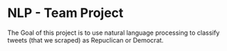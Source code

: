# NLP - Team Project
The Goal of this project is to use natural language processing to classify tweets (that we scraped) as Repuclican or Democrat.
